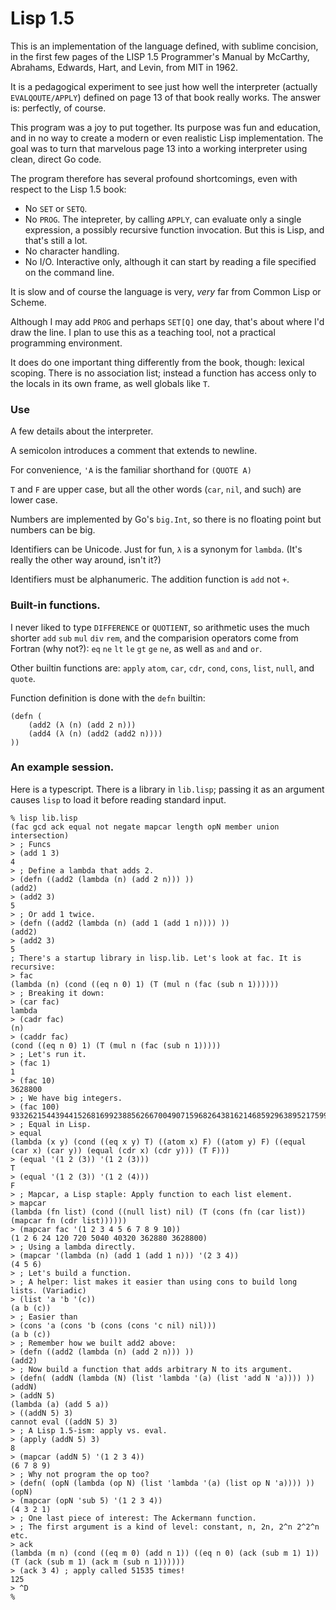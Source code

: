 # Lisp 1.5

This is an implementation of the language defined, with sublime concision, in the first few pages of the LISP 1.5 Programmer's Manual by McCarthy, Abrahams, Edwards, Hart, and Levin, from MIT in 1962.

It is a pedagogical experiment to see just how well the interpreter (actually `EVALQOUTE/APPLY`) defined on page 13 of that book really works. The answer is: perfectly, of course.

This program was a joy to put together. Its purpose was fun and education, and in no way to create a modern or even realistic Lisp implementation. The goal was to turn that marvelous page 13 into a working interpreter using clean, direct Go code.

The program therefore has several profound shortcomings, even with respect to the Lisp 1.5 book:

- No `SET` or `SETQ`.
- No `PROG`. The intepreter, by calling `APPLY`, can evaluate only a single expression, a possibly recursive function invocation. But this is Lisp, and that's still a lot.
- No character handling.
- No I/O. Interactive only, although it can start by reading a file specified on the command line.

It is slow and of course the language is very, _very_ far from Common Lisp or Scheme.

Although I may add `PROG` and perhaps `SET[Q]` one day, that's about where I'd draw the line. I plan to use this as a teaching tool, not a practical programming environment.

It does do one important thing differently from the book, though: lexical scoping. There is no association list; instead a function has access only to the locals in its own frame, as well globals like `T`.

### Use

A few details about the interpreter.

A semicolon introduces a comment that extends to newline.

For convenience, `'A` is the familiar shorthand for `(QUOTE A)`

`T` and `F` are upper case, but all the other words (`car`, `nil`, and such) are lower case.

Numbers are implemented by Go's `big.Int`, so there is no floating point but numbers can be big.

Identifiers can be Unicode. Just for fun, `λ` is a synonym for `lambda`. (It's really the other way around, isn't it?)

Identifiers must be alphanumeric. The addition function is `add` not `+`.

### Built-in functions.

I never liked to type `DIFFERENCE` or `QUOTIENT`, so arithmetic uses the much shorter `add` `sub` `mul` `div` `rem`, and the comparision operators come from Fortran (why not?): `eq` `ne` `lt` `le` `gt` `ge` `ne`, as well as `and` and `or`.

Other builtin functions are: `apply` `atom`, `car`, `cdr`, `cond`, `cons`, `list`, `null`, and `quote`.

Function definition is done with the `defn` builtin:

	(defn (
		(add2 (λ (n) (add 2 n)))
		(add4 (λ (n) (add2 (add2 n))))
	))


### An example session.

Here is a typescript. There is a library in `lib.lisp`; passing it as an argument causes `lisp` to load it before reading standard input.

	% lisp lib.lisp
	(fac gcd ack equal not negate mapcar length opN member union intersection)
	> ; Funcs
	> (add 1 3)
	4
	> ; Define a lambda that adds 2.
	> (defn ((add2 (lambda (n) (add 2 n))) ))
	(add2)
	> (add2 3)
	5
	> ; Or add 1 twice.
	> (defn ((add2 (lambda (n) (add 1 (add 1 n)))) ))
	(add2)
	> (add2 3)
	5
	; There's a startup library in lisp.lib. Let's look at fac. It is recursive:
	> fac
	(lambda (n) (cond ((eq n 0) 1) (T (mul n (fac (sub n 1))))))
	> ; Breaking it down:
	> (car fac)
	lambda
	> (cadr fac)
	(n)
	> (caddr fac)
	(cond ((eq n 0) 1) (T (mul n (fac (sub n 1)))))
	> ; Let's run it.
	> (fac 1)
	1
	> (fac 10)
	3628800
	> ; We have big integers.
	> (fac 100)
	93326215443944152681699238856266700490715968264381621468592963895217599993229915608941463976156518286253697920827223758251185210916864000000000000000000000000
	> ; Equal in Lisp.
	> equal
	(lambda (x y) (cond ((eq x y) T) ((atom x) F) ((atom y) F) ((equal (car x) (car y)) (equal (cdr x) (cdr y))) (T F)))
	> (equal '(1 2 (3)) '(1 2 (3)))
	T
	> (equal '(1 2 (3)) '(1 2 (4)))
	F
	> ; Mapcar, a Lisp staple: Apply function to each list element.
	> mapcar
	(lambda (fn list) (cond ((null list) nil) (T (cons (fn (car list)) (mapcar fn (cdr list))))))
	> (mapcar fac '(1 2 3 4 5 6 7 8 9 10))
	(1 2 6 24 120 720 5040 40320 362880 3628800)
	> ; Using a lambda directly.
	> (mapcar '(lambda (n) (add 1 (add 1 n))) '(2 3 4))
	(4 5 6)
	> ; Let's build a function.
	> ; A helper: list makes it easier than using cons to build long lists. (Variadic)
	> (list 'a 'b '(c))
	(a b (c))
	> ; Easier than
	> (cons 'a (cons 'b (cons (cons 'c nil) nil)))
	(a b (c))
	> ; Remember how we built add2 above:
	> (defn ((add2 (lambda (n) (add 2 n))) ))
	(add2)
	> ; Now build a function that adds arbitrary N to its argument.
	> (defn( (addN (lambda (N) (list 'lambda '(a) (list 'add N 'a)))) ))
	(addN)
	> (addN 5)
	(lambda (a) (add 5 a))
	> ((addN 5) 3)
	cannot eval ((addN 5) 3)
	> ; A Lisp 1.5-ism: apply vs. eval.
	> (apply (addN 5) 3)
	8
	> (mapcar (addN 5) '(1 2 3 4))
	(6 7 8 9)
	> ; Why not program the op too?
	> (defn( (opN (lambda (op N) (list 'lambda '(a) (list op N 'a)))) ))
	(opN)
	> (mapcar (opN 'sub 5) '(1 2 3 4))
	(4 3 2 1)
	> ; One last piece of interest: The Ackermann function.
	> ; The first argument is a kind of level: constant, n, 2n, 2^n 2^2^n etc.
	> ack
	(lambda (m n) (cond ((eq m 0) (add n 1)) ((eq n 0) (ack (sub m 1) 1)) (T (ack (sub m 1) (ack m (sub n 1))))))
	> (ack 3 4) ; apply called 51535 times!
	125
	> ^D
	%
